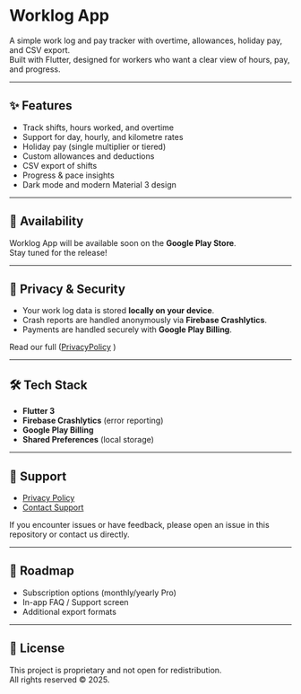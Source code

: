 # Worklog App

A simple work log and pay tracker with overtime, allowances, holiday pay, and CSV export.  
Built with Flutter, designed for workers who want a clear view of hours, pay, and progress.

---

## ✨ Features
- Track shifts, hours worked, and overtime
- Support for day, hourly, and kilometre rates
- Holiday pay (single multiplier or tiered)
- Custom allowances and deductions
- CSV export of shifts
- Progress & pace insights
- Dark mode and modern Material 3 design

---

## 📱 Availability
Worklog App will be available soon on the **Google Play Store**.  
Stay tuned for the release!

---

## 🔐 Privacy & Security
- Your work log data is stored **locally on your device**.  
- Crash reports are handled anonymously via **Firebase Crashlytics**.  
- Payments are handled securely with **Google Play Billing**.  

Read our full ([PrivacyPolicy](https://github.com/TJXLABS/MYWORKLOGAPP/blob/5b9402425cf78751d055b63d95147ef0aa02ad95/PrivacyPolicy) )

---

## 🛠️ Tech Stack
- **Flutter 3**
- **Firebase Crashlytics** (error reporting)
- **Google Play Billing**
- **Shared Preferences** (local storage)

---

## 📄 Support
- [Privacy Policy](https://github.com/TJXLABS/MYWORKLOGAPP/blob/5b9402425cf78751d055b63d95147ef0aa02ad95/PrivacyPolicy)  
- [Contact Support](https://github.com/TJXLABS/MYWORKLOGAPP/blob/4f0e0d52754ea35aec80e12631790e4af2765c05/Support%26Faqs)

If you encounter issues or have feedback, please open an issue in this repository or contact us directly.

---

## 🚀 Roadmap
- Subscription options (monthly/yearly Pro)
- In-app FAQ / Support screen
- Additional export formats

---

## 📢 License
This project is proprietary and not open for redistribution.  
All rights reserved © 2025.
